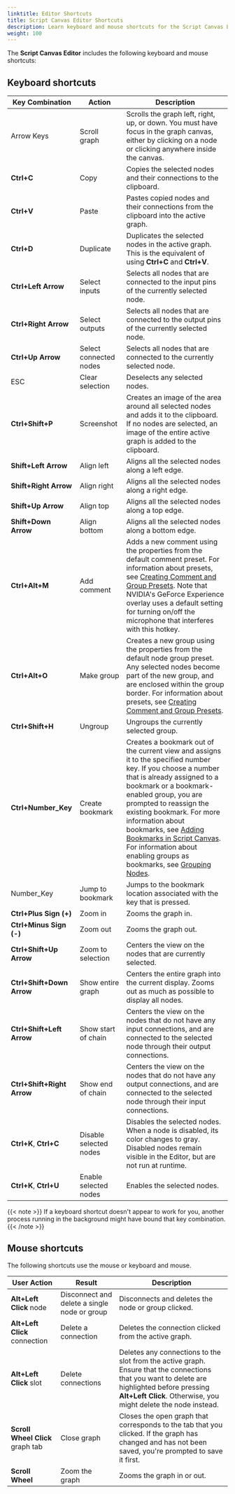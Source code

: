 ```yaml
---
linktitle: Editor Shortcuts
title: Script Canvas Editor Shortcuts
description: Learn keyboard and mouse shortcuts for the Script Canvas Editor in Open 3D Engine (O3DE).
weight: 100
---
```


The **Script Canvas Editor** includes the following keyboard and mouse shortcuts:

## Keyboard shortcuts

| Key Combination | Action | Description |
| --- | --- | --- |
| Arrow Keys | Scroll graph | Scrolls the graph left, right, up, or down. You must have focus in the graph canvas, either by clicking on a node or clicking anywhere inside the canvas. |
| **Ctrl+C** | Copy | Copies the selected nodes and their connections to the clipboard. |
**Ctrl+V** | Paste | Pastes copied nodes and their connections from the clipboard into the active graph. |
**Ctrl+D** | Duplicate | Duplicates the selected nodes in the active graph. This is the equivalent of using **Ctrl+C** and **Ctrl+V**. |
| **Ctrl+Left Arrow** | Select inputs | Selects all nodes that are connected to the input pins of the currently selected node. |
| **Ctrl+Right Arrow** | Select outputs | Selects all nodes that are connected to the output pins of the currently selected node. |
| **Ctrl+Up Arrow** | Select connected nodes | Selects all nodes that are connected to the currently selected node. |
| ESC | Clear selection | Deselects any selected nodes. |
| **Ctrl+Shift+P** | Screenshot | Creates an image of the area around all selected nodes and adds it to the clipboard. If no nodes are selected, an image of the entire active graph is added to the clipboard. |
| **Shift+Left Arrow** | Align left | Aligns all the selected nodes along a left edge. |
| **Shift+Right Arrow** | Align right | Aligns all the selected nodes along a right edge. |
| **Shift+Up Arrow** | Align top | Aligns all the selected nodes along a top edge. |
| **Shift+Down Arrow** | Align bottom | Aligns all the selected nodes along a bottom edge. |
| **Ctrl+Alt+M** | Add comment | Adds a new comment using the properties from the default comment preset. For information about presets, see [Creating Comment and Group Presets](/docs/user-guide/scripting/script-canvas/editor-reference/nodes/organizing/creating-comment-and-group-presets). Note that NVIDIA's GeForce Experience overlay uses a default setting for turning on/off the microphone that interferes with this hotkey. |
| **Ctrl+Alt+O** | Make group | Creates a new group using the properties from the default node group preset. Any selected nodes become part of the new group, and are enclosed within the group border. For information about presets, see [Creating Comment and Group Presets](/docs/user-guide/scripting/script-canvas/editor-reference/nodes/organizing/creating-comment-and-group-presets). |
| **Ctrl+Shift+H** | Ungroup | Ungroups the currently selected group. |
| **Ctrl+Number_Key** | Create bookmark | Creates a bookmark out of the current view and assigns it to the specified number key. If you choose a number that is already assigned to a bookmark or a bookmark-enabled group, you are prompted to reassign the existing bookmark. For more information about bookmarks, see [Adding Bookmarks in Script Canvas](/docs/user-guide/scripting/script-canvas/editor-reference/nodes/organizing/adding-bookmarks). For information about enabling groups as bookmarks, see [Grouping Nodes](/docs/user-guide/scripting/script-canvas/editor-reference/nodes/organizing/grouping-nodes). |
| Number_Key | Jump to bookmark | Jumps to the bookmark location associated with the key that is pressed. |
| **Ctrl+Plus Sign (+)** | Zoom in | Zooms the graph in. |
| **Ctrl+Minus Sign (-)** | Zoom out | Zooms the graph out. |
| **Ctrl+Shift+Up Arrow** | Zoom to selection | Centers the view on the nodes that are currently selected. |
| **Ctrl+Shift+Down Arrow** | Show entire graph | Centers the entire graph into the current display. Zooms out as much as possible to display all nodes. |
| **Ctrl+Shift+Left Arrow** | Show start of chain | Centers the view on the nodes that do not have any input connections, and are connected to the selected node through their output connections. |
| **Ctrl+Shift+Right Arrow** | Show end of chain | Centers the view on the nodes that do not have any output connections, and are connected to the selected node through their input connections. |
| **Ctrl+K**, **Ctrl+C** | Disable selected nodes | Disables the selected nodes. When a node is disabled, its color changes to gray. Disabled nodes remain visible in the Editor, but are not run at runtime. |
| **Ctrl+K**, **Ctrl+U** | Enable selected nodes | Enables the selected nodes. |

{{< note >}}
If a keyboard shortcut doesn't appear to work for you, another process running in the background might have bound that key combination.
{{< /note >}}

## Mouse shortcuts

The following shortcuts use the mouse or keyboard and mouse.

| User Action | Result | Description |
| --- | --- | --- |
| **Alt+Left Click** node | Disconnect and delete a single node or group | Disconnects and deletes the node or group clicked. |
| **Alt+Left Click** connection | Delete a connection | Deletes the connection clicked from the active graph. |
| **Alt+Left Click** slot | Delete connections |  Deletes any connections to the slot from the active graph.  Ensure that the connections that you want to delete are highlighted before pressing **Alt+Left Click**. Otherwise, you might delete the node instead.   |
| **Scroll Wheel Click** graph tab | Close graph | Closes the open graph that corresponds to the tab that you clicked. If the graph has changed and has not been saved, you're prompted to save it first. |
| **Scroll Wheel** | Zoom the graph | Zooms the graph in or out. |

